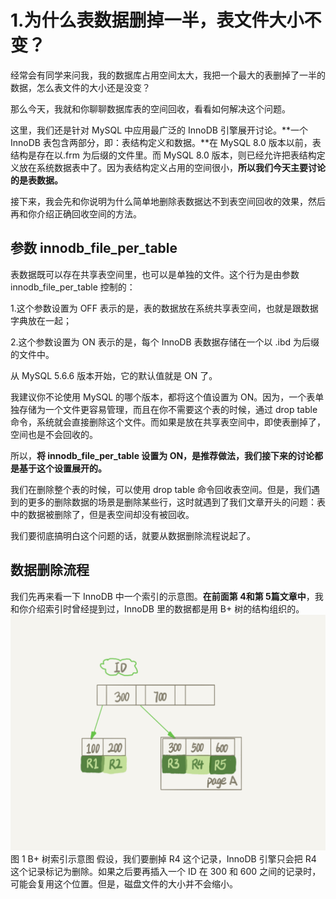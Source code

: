 # 1.为什么表数据删掉一半，表文件大小不变？
经常会有同学来问我，我的数据库占用空间太大，我把一个最大的表删掉了一半的数据，怎么表文件的大小还是没变？

那么今天，我就和你聊聊数据库表的空间回收，看看如何解决这个问题。

这里，我们还是针对 MySQL 中应用最广泛的 InnoDB 引擎展开讨论。**一个 InnoDB 表包含两部分，即：表结构定义和数据。**在 MySQL 8.0 版本以前，表结构是存在以.frm 为后缀的文件里。而 MySQL 8.0 版本，则已经允许把表结构定义放在系统数据表中了。因为表结构定义占用的空间很小，**所以我们今天主要讨论的是表数据。**

接下来，我会先和你说明为什么简单地删除表数据达不到表空间回收的效果，然后再和你介绍正确回收空间的方法。

## 参数 innodb_file_per_table
表数据既可以存在共享表空间里，也可以是单独的文件。这个行为是由参数 innodb_file_per_table 控制的：

1.这个参数设置为 OFF 表示的是，表的数据放在系统共享表空间，也就是跟数据字典放在一起；

2.这个参数设置为 ON 表示的是，每个 InnoDB 表数据存储在一个以 .ibd 为后缀的文件中。

从 MySQL 5.6.6 版本开始，它的默认值就是 ON 了。

我建议你不论使用 MySQL 的哪个版本，都将这个值设置为 ON。因为，一个表单独存储为一个文件更容易管理，而且在你不需要这个表的时候，通过 drop table 命令，系统就会直接删除这个文件。而如果是放在共享表空间中，即使表删掉了，空间也是不会回收的。

所以，**将 innodb_file_per_table 设置为 ON，是推荐做法，我们接下来的讨论都是基于这个设置展开的。**

我们在删除整个表的时候，可以使用 drop table 命令回收表空间。但是，我们遇到的更多的删除数据的场景是删除某些行，这时就遇到了我们文章开头的问题：表中的数据被删除了，但是表空间却没有被回收。

我们要彻底搞明白这个问题的话，就要从数据删除流程说起了。

## 数据删除流程

我们先再来看一下 InnoDB 中一个索引的示意图。**在前面第 4和第 5篇文章中**，我和你介绍索引时曾经提到过，InnoDB 里的数据都是用 B+ 树的结构组织的。
![](/static/image/f0b1e4ac610bcb5c5922d0b18563f3c8.png)
                                  图 1 B+ 树索引示意图
假设，我们要删掉 R4 这个记录，InnoDB 引擎只会把 R4 这个记录标记为删除。如果之后要再插入一个 ID 在 300 和 600 之间的记录时，可能会复用这个位置。但是，磁盘文件的大小并不会缩小。